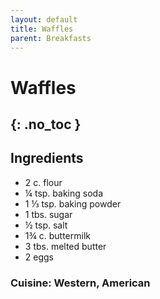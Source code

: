 ```yaml
---
layout: default
title: Waffles
parent: Breakfasts
---
```


# Waffles
{: .no_toc }
---

## Ingredients
<ul>
	<li>2 c. flour</li>
	<li>¼ tsp. baking soda</li>
	<li>1 ⅓ tsp. baking powder</li>
	<li>1 tbs. sugar</li>
	<li>½ tsp. salt</li>
	<li>1¾ c. buttermilk</li>
	<li>3 tbs. melted butter</li>
	<li>2 eggs</li>
</ul>

### Cuisine: Western, American
